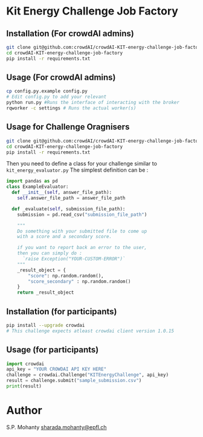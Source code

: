 # Kit Energy Challenge Job Factory


## Installation (For crowdAI admins)
```bash
git clone git@github.com:crowdAI/crowdAI-KIT-energy-challenge-job-factory.git
cd crowdAI-KIT-energy-challenge-job-factory
pip install -r requirements.txt
```

## Usage (For crowdAI admins)
```bash
cp config.py.example config.py
# Edit config.py to add your relevant
python run.py #Runs the interface of interacting with the broker
rqworker -c settings # Runs the actual worker(s)
```

## Usage for Challenge Oragnisers
```bash
git clone git@github.com:crowdAI/crowdAI-KIT-energy-challenge-job-factory.git
cd crowdAI-KIT-energy-challenge-job-factory
pip install -r requirements.txt
```

Then you need to define a class for your challenge similar to `kit_energy_evaluator.py`
The simplest definition can be :
```python
import pandas as pd
class ExampleEvaluator:
  def __init__(self, answer_file_path):
    self.answer_file_path = answer_file_path

  def _evaluate(self, submission_file_path):
    submission = pd.read_csv("submission_file_path")

    """
    Do something with your submitted file to come up
    with a score and a secondary score.

    if you want to report back an error to the user,
    then you can simply do :
      `raise Exception("YOUR-CUSTOM-ERROR")`
    """
    _result_object = {
        "score": np.random.random(),
        "score_secondary" : np.random.random()
    }
    return _result_object
```

## Installation (for participants)
```bash
pip install --upgrade crowdai
# This challenge expects atleast crowdai client version 1.0.15
```

## Usage (for participants)

```python
import crowdai
api_key = "YOUR CROWDAI API KEY HERE"
challenge = crowdai.Challenge("KITEnergyChallenge", api_key)
result = challenge.submit("sample_submission.csv")
print(result)
```

# Author
S.P. Mohanty <sharada.mohanty@epfl.ch>    
